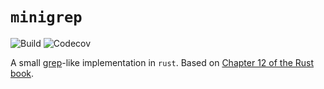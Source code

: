 # `minigrep`

![Build](https://github.com/heuristic-pedals/minigrep/actions/workflows/ci.yml/badge.svg?branch=main)
![Codecov](https://img.shields.io/codecov/c/github/heuristic-pedals/minigrep)

A small [grep][grep]-like implementation in `rust`. Based on [Chapter 12 of the Rust book][rust book].

[grep]: https://www.gnu.org/software/grep/manual/grep.html
[rust book]: https://doc.rust-lang.org/book/ch12-00-an-io-project.html